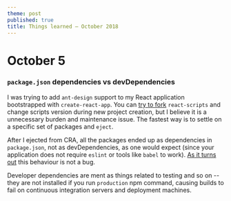 ```yaml
---
theme: post
published: true
title: Things learned – October 2018
---
```

# October 5

### `package.json` dependencies vs devDependencies

I was trying to add `ant-design` support to my React application bootstrapped with `create-react-app`. You can [try to fork](https://auth0.com/blog/how-to-configure-create-react-app/) `react-scripts` and change scripts version during new project creation, but I believe it is a unnecessary burden and maintenance issue. The fastest way is to settle on a specific set of packages and `eject`.

After I ejected from CRA, all the packages ended up as dependencies in `package.json`, not as devDependencies, as one would expect (since your application does not require `eslint` or tools like `babel` to work). [As it turns out](https://github.com/facebook/create-react-app/issues/4969) this behaviour is not a bug. 

Developer dependencies are ment as things related to testing and so on -- they are not installed if you run `production` npm command, causing builds to fail on continuous integration servers and deployment machines.
